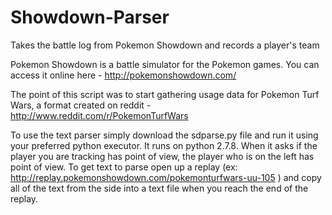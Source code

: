 # Showdown-Parser
Takes the battle log from Pokemon Showdown and records a player's team

Pokemon Showdown is a battle simulator for the Pokemon games. You can access it online here - http://pokemonshowdown.com/

The point of this script was to start gathering usage data for Pokemon Turf Wars, a format created on reddit - http://www.reddit.com/r/PokemonTurfWars

To use the text parser simply download the sdparse.py file and run it using your preferred python executor. It runs on python 2.7.8. When it asks if the player you are tracking has point of view, the player who is on the left has point of view. To get text to parse open up a replay (ex: http://replay.pokemonshowdown.com/pokemonturfwars-uu-105 ) and copy all of the text from the side into a text file when you reach the end of the replay.
